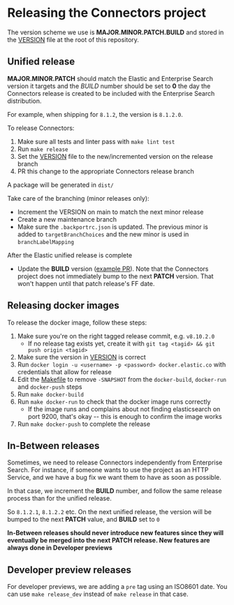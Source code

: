 # Releasing the Connectors project

The version scheme we use is **MAJOR.MINOR.PATCH.BUILD** and stored in the [VERSION](https://github.com/elastic/connectors/blob/main/connectors/VERSION) file at the root of this repository.

## Unified release

**MAJOR.MINOR.PATCH** should match the Elastic and Enterprise Search version it targets and the *BUILD* number should be set to **0** the day the Connectors release is created to be included with the Enterprise Search distribution.

For example, when shipping for `8.1.2`, the version is `8.1.2.0`.

To release Connectors:

1. Make sure all tests and linter pass with `make lint test`
2. Run `make release`
3. Set the [VERSION](../connectors/VERSION) file to the new/incremented version on the release branch
4. PR this change to the appropriate Connectors release branch

A package will be generated in `dist/`

Take care of the branching (minor releases only):

- Increment the VERSION on main to match the next minor release
- Create a new maintenance branch
- Make sure the `.backportrc.json` is updated. The previous minor is added to `targetBranchChoices` and the new minor is used in `branchLabelMapping`

After the Elastic unified release is complete

- Update the **BUILD** version ([example PR](https://github.com/elastic/connectors/pull/122)). Note that the Connectors project does not immediately bump to the next **PATCH** version. That won't happen until that patch release's FF date.

## Releasing docker images

To release the docker image, follow these steps:

1. Make sure you're on the right tagged release commit, e.g. `v8.10.2.0`
   - If no release tag exists yet, create it with `git tag <tagid> && git push origin <tagid>`
2. Make sure the version in [VERSION](../connectors/VERSION) is correct
3. Run `docker login -u <username> -p <password> docker.elastic.co` with credentials that allow for release
4. Edit the [Makefile](../Makefile) to remove `-SNAPSHOT` from the `docker-build`, `docker-run` and `docker-push` steps
5. Run `make docker-build`
6. Run `make docker-run` to check that the docker image runs correctly
    - If the image runs and complains about not finding elasticsearch on port 9200, that's okay -- this is enough to confirm the image works
7. Run `make docker-push` to complete the release

## In-Between releases

Sometimes, we need to release Connectors independently from Enterprise Search. For instance, if someone wants to use the project as an HTTP Service, and we have a bug fix we want them to have as soon as possible.

In that case, we increment the **BUILD** number, and follow the same release process than for the unified release.

So `8.1.2.1`, `8.1.2.2` etc. On the next unified release, the version will be bumped to the next **PATCH** value, and **BUILD** set to `0`

**In-Between releases should never introduce new features since they will eventually be merged into the next PATCH release. New features are always done in Developer previews**

## Developer preview releases

For developer previews, we are adding a `pre` tag using an ISO8601 date.
You can use `make release_dev` instead of `make release` in that case.

